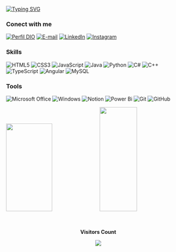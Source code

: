 <!--
**Nathy10Carvalh0/Nathy10Carvalh0** is a ✨ _special_ ✨ repository because its `README.md` (this file) appears on your GitHub profile.

Here are some ideas to get you started:

- 🔭 I’m currently working on ...
- 🌱 I’m currently learning ...
- 👯 I’m looking to collaborate on ...
- 🤔 I’m looking for help with ...
- 💬 Ask me about ...
- 📫 How to reach me: ...
- 😄 Pronouns: ...
- ⚡ Fun fact: ...
-->


[![Typing SVG](https://readme-typing-svg.herokuapp.com/?color=D50179&size=35&center=true&vCenter=true&width=1000&lines=HELLO+WORLD!;+My+name+is+Nathalia+Carvalho;I'm+23+years+old;I'm+from+Brazil;I+Graduated+systems+Development;Be+Welcome!+:%29)](https://git.io/typing-svg)
 
### Conect with me
[![Perfil DIO](https://img.shields.io/badge/-Meu%20Perfil%20na%20DIO-D50179?style=for-the-badge)](https://www.dio.me/users/nathy10carvalho)
[![E-mail](https://img.shields.io/badge/-Email-01041d?style=for-the-badge&logo=gmail&logoColor=D50179)](mailto:nathy10carvalho@gmail.com)
[![LinkedIn](https://img.shields.io/badge/-LinkedIn-01041d?style=for-the-badge&logo=linkedin&logoColor=D50179)](https://www.linkedin.com/in/nathalia-carvalho-de-araujo-3822541b9/)
[![Instagram](https://img.shields.io/badge/Instagram-01041d?style=for-the-badge&logo=instagram&logoColor=D50179)](https://www.instagram.com/Nathy10Carvalh0/)

<!-- fonte para os bagdes: https://dev.to/envoy_/150-badges-for-github-pnk#social -->

 ### Skills  
![HTML5](https://img.shields.io/badge/HTML5-01041d?style=for-the-badge&logo=html5&logoColor=D50179)
![CSS3](https://img.shields.io/badge/CSS3-01041d?style=for-the-badge&logo=css3&logoColor=D50179)
![JavaScript](https://img.shields.io/badge/JavaScript-01041d?style=for-the-badge&logo=javascript&logoColor=D50179)
![Java](https://img.shields.io/badge/java-01041d.svg?style=for-the-badge&logo=openjdk&logoColor=D50179)
![Python](https://img.shields.io/badge/Python-01041d?style=for-the-badge&logo=python&logoColor=D50179)
![C#](https://img.shields.io/badge/C%23-01041d?style=for-the-badge&logo=c-sharp&logoColor=D50179)
![C++](https://img.shields.io/badge/c++-01041d.svg?style=for-the-badge&logo=c%2B%2B&logoColor=D50179)
![TypeScript](https://img.shields.io/badge/TypeScript-01041d?style=for-the-badge&logo=typescript&logoColor=D50179)
![Angular](https://img.shields.io/badge/Angular-01041d?style=for-the-badge&logo=angular&logoColor=D50179)
![MySQL](https://img.shields.io/badge/mysql-01041d.svg?style=for-the-badge&logo=mysql&logoColor=D50179)

### Tools
![Microsoft Office](https://img.shields.io/badge/Microsoft_Office-01041d?style=for-the-badge&logo=microsoft-office&logoColor=D50179)
![Windows](https://img.shields.io/badge/Windows-01041d?style=for-the-badge&logo=windows&logoColor=D50179)
![Notion](https://img.shields.io/badge/Notion-01041d.svg?style=for-the-badge&logo=notion&logoColor=D50179)
![Power Bi](https://img.shields.io/badge/power_bi-01041d?style=for-the-badge&logo=powerbi&logoColor=D50179)
![Git](https://img.shields.io/badge/git-01041d.svg?style=for-the-badge&logo=git&logoColor=D50179)
![GitHub](https://img.shields.io/badge/github-01041d.svg?style=for-the-badge&logo=github&logoColor=D50179)    

<div align>  
<img width="50%" height="240px" src="https://github-readme-stats-git-masterrstaa-rickstaa.vercel.app/api/top-langs/?username=Nathy10carvalh0&theme=transparent&bg_color=01041d&border_color=02062f&show_icons=true&icon_color=ff91a4&title_color=ff91a4&text_color=ff91a4" />
 
 <img width="45%" height="285px"  src="https://github-readme-stats.vercel.app/api?username=Nathy10carvalh0&theme=transparent&bg_color=01041d&border_color=02062f&show_icons=true&icon_color=ff91a4&title_color=ff91a4&text_color=F5DADF" />
  
</div>





<div align="center">

<br><p align="centre"><b>Visitors Count</b></p>  
<p align="center"><img align="center" src="https://profile-counter.glitch.me/{Nathy10Carvalh0}/count.svg"/></p> 
<br>
</div>

